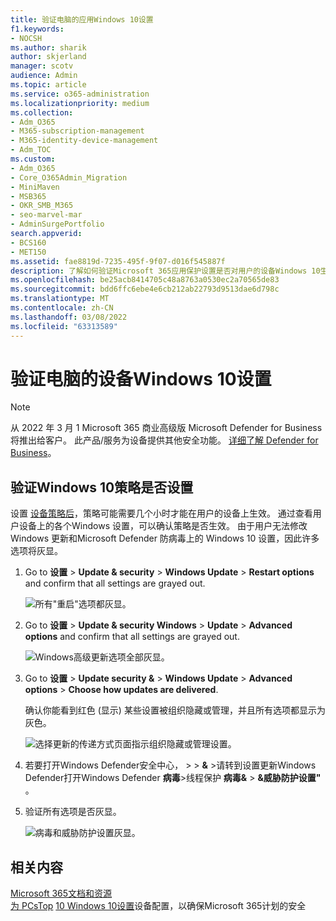 ```yaml
---
title: 验证电脑的应用Windows 10设置
f1.keywords:
- NOCSH
ms.author: sharik
author: skjerland
manager: scotv
audience: Admin
ms.topic: article
ms.service: o365-administration
ms.localizationpriority: medium
ms.collection:
- Adm_O365
- M365-subscription-management
- M365-identity-device-management
- Adm_TOC
ms.custom:
- Adm_O365
- Core_O365Admin_Migration
- MiniMaven
- MSB365
- OKR_SMB_M365
- seo-marvel-mar
- AdminSurgePortfolio
search.appverid:
- BCS160
- MET150
ms.assetid: fae8819d-7235-495f-9f07-d016f545887f
description: 了解如何验证Microsoft 365应用保护设置是否对用户的设备Windows 10生效。
ms.openlocfilehash: be25acb8414705c48a8763a0530ec2a70565de83
ms.sourcegitcommit: bdd6ffc6ebe4e6cb212ab22793d9513dae6d798c
ms.translationtype: MT
ms.contentlocale: zh-CN
ms.lasthandoff: 03/08/2022
ms.locfileid: "63313589"
---
```

# <a name="validate-device-protection-settings-for-windows-10-pcs"></a>验证电脑的设备Windows 10设置

> [!NOTE]
> 从 2022 年 3 月 1 Microsoft 365 商业高级版 Microsoft Defender for Business 将推出给客户。 此产品/服务为设备提供其他安全功能。 [详细了解 Defender for Business](../../security/defender-business/mdb-overview.md)。

## <a name="verify-that-windows-10-device-policies-are-set"></a>验证Windows 10策略是否设置

设置 [设备策略后](protection-settings-for-windows-10-pcs.md)，策略可能需要几个小时才能在用户的设备上生效。 通过查看用户设备上的各个Windows 设置，可以确认策略是否生效。 由于用户无法修改 Windows 更新和Microsoft Defender 防病毒上的 Windows 10 设置，因此许多选项将灰显。
  
1. Go to **设置** \> **Update &amp; security** \> **Windows Update** \> **Restart options** and confirm that all settings are grayed out. 
    
    ![所有"重启"选项都灰显。](../../media/31308da9-18b0-47c5-bbf6-d5fa6747c376.png)
  
2. Go to **设置** \> **Update &amp; security Windows** \> **Update** \> **Advanced options** and confirm that all settings are grayed out. 
    
    ![Windows高级更新选项全部灰显。](../../media/049cf281-d503-4be9-898b-c0a3286c7fc2.png)
  
3. Go to **设置** \> **Update security &amp;** \> **Windows Update** \> **Advanced options** \> **Choose how updates are delivered**.
    
    确认你能看到红色 (显示) 某些设置被组织隐藏或管理，并且所有选项都显示为灰色。
    
    ![选择更新的传递方式页面指示组织隐藏或管理设置。](../../media/6b3e37c5-da41-4afd-9983-b4f406216b59.png)
  
4. 若要打开Windows Defender安全中心， \>  \> **&amp;** \>请转到设置更新Windows Defender打开Windows Defender **病毒**\>线程保护 **病毒&amp;** \> **&amp;威胁防护设置"** 。 
    
5. 验证所有选项是否灰显。 
    
    ![病毒和威胁防护设置灰显。](../../media/9ca68d40-a5d9-49d7-92a4-c581688b5926.png)
  
## <a name="related-content"></a>相关内容

[Microsoft 365文档和资源](/admin)\
[为 PCsTop](protection-settings-for-windows-10-pcs.md)
 [10 Windows 10设置](../security-and-compliance/secure-your-business-data.md)设备配置，以确保Microsoft 365计划的安全